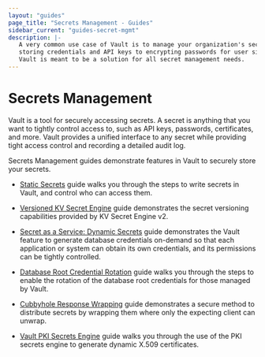 ```yaml
---
layout: "guides"
page_title: "Secrets Management - Guides"
sidebar_current: "guides-secret-mgmt"
description: |-
   A very common use case of Vault is to manage your organization's secrets from
   storing credentials and API keys to encrypting passwords for user signups.
   Vault is meant to be a solution for all secret management needs.
---
```


# Secrets Management

Vault is a tool for securely accessing secrets. A secret is anything that you
want to tightly control access to, such as API keys, passwords, certificates,
and more. Vault provides a unified interface to any secret while providing
tight access control and recording a detailed audit log.

Secrets Management guides demonstrate features in Vault to securely store your
secrets.

- [Static Secrets](/guides/secret-mgmt/static-secrets.html) guide walks you
through the steps to write secrets in Vault, and control who can access them.

- [Versioned KV Secret Engine](/guides/secret-mgmt/versioned-kv.html) guide
demonstrates the secret versioning capabilities provided by KV Secret Engine v2.

- [Secret as a Service: Dynamic Secrets](/guides/secret-mgmt/dynamic-secrets.html)
 guide demonstrates the Vault feature to generate database credentials
 on-demand so that each application or system can obtain its own credentials,
 and its permissions can be tightly controlled.

- [Database Root Credential Rotation](/guides/secret-mgmt/db-root-rotation.html)
guide walks you through the steps to enable the rotation of the database root
credentials for those managed by Vault.

- [Cubbyhole Response Wrapping](/guides/secret-mgmt/cubbyhole.html) guide
demonstrates a secure method to distribute secrets by wrapping them where only
the expecting client can unwrap.

- [Vault PKI Secrets Engine](/guides/secret-mgmt/pki-engine.html) guide walks
you through the use of the PKI secrets engine to generate dynamic X.509
certificates.
